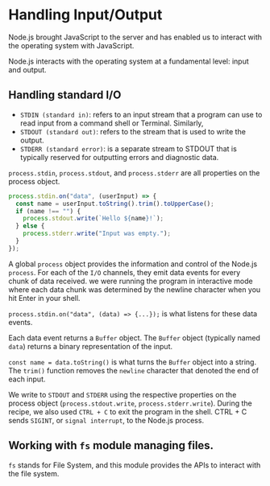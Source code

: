 # Handling Input/Output

Node.js brought JavaScript to the server and has enabled us to interact with the operating system with JavaScript.

Node.js interacts with the operating system at a fundamental level: input and output.

## Handling standard I/O

- `STDIN (standard in)`: refers to an input stream that a program can use to read input from a command shell or Terminal. Similarly,
- `STDOUT (standard out)`: refers to the stream that is used to write the output.
- `STDERR (standard error)`: is a separate stream to STDOUT that is typically reserved for outputting errors and diagnostic data.

`process.stdin`, `process.stdout`, and `process.stderr` are all properties on the process object.

```js
process.stdin.on("data", (userInput) => {
  const name = userInput.toString().trim().toUpperCase();
  if (name !== "") {
    process.stdout.write(`Hello ${name}!`);
  } else {
    process.stderr.write("Input was empty.");
  }
});
```

A global `process` object provides the information and control of the Node.js `process`.
For each of the `I/O` channels, they emit data events for every chunk of data received. we were running the program in interactive mode where each data chunk was determined by the newline character when you hit Enter in your shell.

`process.stdin.on("data", (data) => {...});` is what listens for these data events.

Each data event returns a `Buffer` object. The `Buffer` object (typically named `data`) returns a binary representation of the input.

`const name = data.toString()` is what turns the `Buffer` object into a string. The `trim()` function removes the `newline` character that denoted the end of each input.

We write to `STDOUT` and `STDERR` using the respective properties on the process object (`process.stdout.write`, `process.stderr.write`). During the recipe, we also used `CTRL + C` to exit the program in the shell. CTRL + C sends `SIGINT`, or `signal interrupt`, to the Node.js process.


## Working with `fs` module managing files. 

`fs` stands for File System, and this module provides the APIs to interact with the file system.
